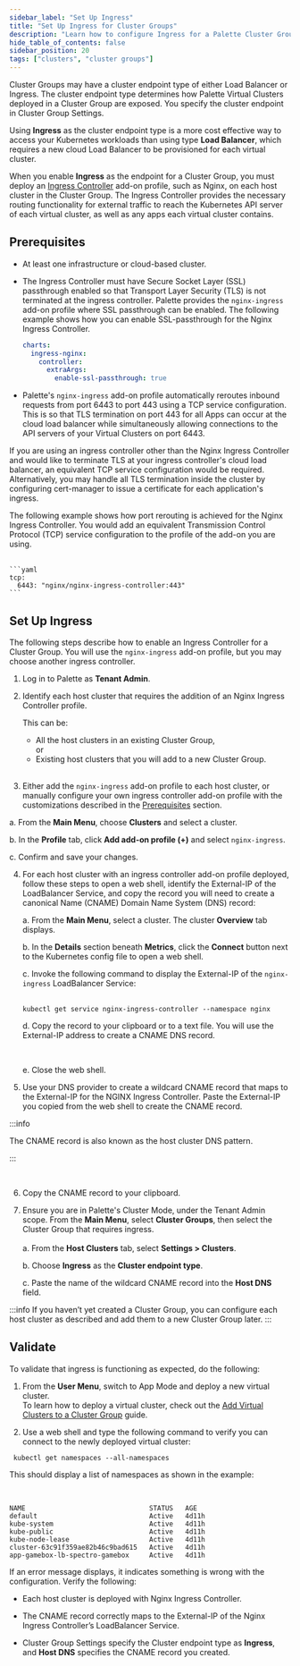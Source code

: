 ```yaml
---
sidebar_label: "Set Up Ingress"
title: "Set Up Ingress for Cluster Groups"
description: "Learn how to configure Ingress for a Palette Cluster Group"
hide_table_of_contents: false
sidebar_position: 20
tags: ["clusters", "cluster groups"]
---
```


Cluster Groups may have a cluster endpoint type of either Load Balancer or Ingress. The cluster endpoint type determines
how Palette Virtual Clusters deployed in a Cluster Group are exposed. You specify the cluster endpoint in Cluster Group
Settings.

Using **Ingress** as the cluster endpoint type is a more cost effective way to access your Kubernetes workloads than
using type **Load Balancer**, which requires a new cloud Load Balancer to be provisioned for each virtual cluster.

When you enable **Ingress** as the endpoint for a Cluster Group, you must deploy an
[Ingress Controller](https://kubernetes.io/docs/concepts/services-networking/ingress-controllers) add-on profile, such
as Nginx, on each host cluster in the Cluster Group. The Ingress Controller provides the necessary routing functionality
for external traffic to reach the Kubernetes API server of each virtual cluster, as well as any apps each virtual
cluster contains.

## Prerequisites

- At least one infrastructure or cloud-based cluster.

- The Ingress Controller must have Secure Socket Layer (SSL) passthrough enabled so that Transport Layer Security (TLS)
  is not terminated at the ingress controller. Palette provides the `nginx-ingress` add-on profile where SSL passthrough
  can be enabled. The following example shows how you can enable SSL-passthrough for the Nginx Ingress Controller.

  ```yaml {5}
  charts:
    ingress-nginx:
      controller:
        extraArgs:
          enable-ssl-passthrough: true
  ```

- Palette's `nginx-ingress` add-on profile automatically reroutes inbound requests from port 6443 to port 443 using
  a TCP service configuration. This is so that TLS termination on port 443 for all Apps can occur at the cloud load
  balancer while simultaneously allowing connections to the API servers of your Virtual Clusters on port 6443.

If you are using an ingress controller other than the Nginx Ingress Controller and would like to terminate TLS at your
ingress controller's cloud load balancer, an equivalent TCP service configuration would be required. Alternatively, you
may handle all TLS termination inside the cluster by configuring cert-manager to issue a certificate for each
application's ingress.<br />

The following example shows how port rerouting is achieved for the Nginx Ingress Controller. You would add an equivalent
Transmission Control Protocol (TCP) service configuration to the profile of the add-on you are using. <br /><br />

    ```yaml
    tcp:
      6443: "nginx/nginx-ingress-controller:443"
    ```

## Set Up Ingress

The following steps describe how to enable an Ingress Controller for a Cluster Group. You will use the `nginx-ingress`
add-on profile, but you may choose another ingress controller.

1. Log in to Palette as **Tenant Admin**.

2. Identify each host cluster that requires the addition of an Nginx Ingress Controller profile.

   This can be:

   - All the host clusters in an existing Cluster Group, <br /> or
   - Existing host clusters that you will add to a new Cluster Group. <br /><br />

3. Either add the `nginx-ingress` add-on profile to each host cluster, or manually configure your own ingress controller
   add-on profile with the customizations described in the [Prerequisites](ingress-cluster-group.md#prerequisites)
   section.

a. From the **Main Menu**, choose **Clusters** and select a cluster.

b. In the **Profile** tab, click **Add add-on profile (+)** and select `nginx-ingress`.

c. Confirm and save your changes.

4. For each host cluster with an ingress controller add-on profile deployed, follow these steps to open a web shell,
   identify the External-IP of the LoadBalancer Service, and copy the record you will need to create a canonical Name
   (CNAME) Domain Name System (DNS) record:

   a. From the **Main Menu**, select a cluster. The cluster **Overview** tab displays.

   b. In the **Details** section beneath **Metrics**, click the **Connect** button next to the Kubernetes config file to
   open a web shell.

   c. Invoke the following command to display the External-IP of the `nginx-ingress` LoadBalancer Service: <br /><br />

   ```shell
   kubectl get service nginx-ingress-controller --namespace nginx
   ```

   d. Copy the record to your clipboard or to a text file. You will use the External-IP address to create a CNAME DNS
   record.

   <br />

   e. Close the web shell.

5. Use your DNS provider to create a wildcard CNAME record that maps to the External-IP for the NGINX Ingress
   Controller. Paste the External-IP you copied from the web shell to create the CNAME record.

:::info

The CNAME record is also known as the host cluster DNS pattern.

:::

<br />

6. Copy the CNAME record to your clipboard.

7. Ensure you are in Palette's Cluster Mode, under the Tenant Admin scope. From the **Main Menu**, select **Cluster
   Groups**, then select the Cluster Group that requires ingress. <br /> <br /> a. From the **Host Clusters** tab,
   select **Settings > Clusters**.

   b. Choose **Ingress** as the **Cluster endpoint type**.

   c. Paste the name of the wildcard CNAME record into the **Host DNS** field.

:::info If you haven’t yet created a Cluster Group, you can configure each host cluster as described and add them to a
new Cluster Group later. :::

## Validate

To validate that ingress is functioning as expected, do the following:

1. From the **User Menu**, switch to App Mode and deploy a new virtual cluster. <br /> To learn how to deploy a virtual
   cluster, check out the
   [Add Virtual Clusters to a Cluster Group](../palette-virtual-clusters/deploy-virtual-cluster.md) guide.

2. Use a web shell and type the following command to verify you can connect to the newly deployed virtual cluster:

```shell
 kubectl get namespaces --all-namespaces
```

This should display a list of namespaces as shown in the example:

<br />

```shell hideClipboard
NAME                               STATUS   AGE
default                            Active   4d11h
kube-system                        Active   4d11h
kube-public                        Active   4d11h
kube-node-lease                    Active   4d11h
cluster-63c91f359ae82b46c9bad615   Active   4d11h
app-gamebox-lb-spectro-gamebox     Active   4d11h
```

If an error message displays, it indicates something is wrong with the configuration. Verify the following:

- Each host cluster is deployed with Nginx Ingress Controller.

- The CNAME record correctly maps to the External-IP of the Nginx Ingress Controller’s LoadBalancer Service.

- Cluster Group Settings specify the Cluster endpoint type as **Ingress**, and **Host DNS** specifies the CNAME record
  you created.
